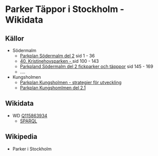 # Parker Täppor i Stockholm - Wikidata

## Källor
* Södermalm
   * [Parkplan Södermalm del 2](https://start.stockholm/globalassets/start/om-stockholms-stad/sa-arbetar-staden/natur-parker-och-gronomraden/parkplan-sodermalm-del-2---stadsdelsparker.pdf) sid 1 - 36
   * [40. Kristinehovsparken - ](https://start.stockholm/globalassets/start/om-stockholms-stad/sa-arbetar-staden/natur-parker-och-gronomraden/parkplan-sodermalm-del-2---kvartersparker-del-2.pdf) sid 100 - 143
   * [Parkpland Södermalm del 2 fickparker och täpppor](https://start.stockholm/globalassets/start/om-stockholms-stad/sa-arbetar-staden/natur-parker-och-gronomraden/parkplan-sodermalm-del-2---fickparker-och-tappor.pdf) sid 145 - 169
   * ....
* Kungsholmen
   * [Parkplan Kungsholmen - strategier för utveckling](https://start.stockholm/globalassets/start/om-stockholms-stad/sa-arbetar-staden/natur-parker-och-gronomraden/parkplan-kungsholmen---strategier-for-utveckling.pdf)
   * [Parkplan Kungshomlmen del 2.1](https://start.stockholm/globalassets/start/om-stockholms-stad/sa-arbetar-staden/natur-parker-och-gronomraden/parkplan-kungsholmen---beskrivning-av-parker-del-1.pdf)

## Wikidata
* WD [Q115863934](https://www.wikidata.org/wiki/Q115863934)
   * [SPARQL]()
## Wikipedia
* Parker i Stockholm
